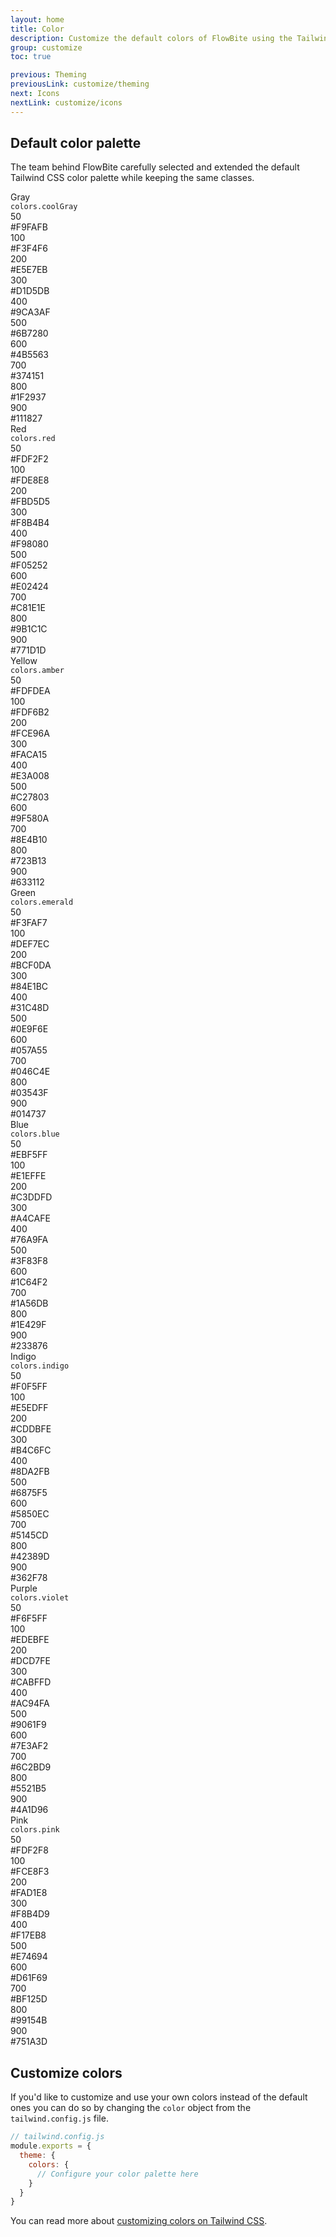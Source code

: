 ```yaml
---
layout: home
title: Color
description: Customize the default colors of FlowBite using the Tailwind CSS configuration file
group: customize
toc: true

previous: Theming
previousLink: customize/theming
next: Icons
nextLink: customize/icons
---
```


## Default color palette

The team behind FlowBite carefully selected and extended the default Tailwind CSS color palette while keeping the same classes.

<div class="grid grid-cols-1 gap-8 my-12">
   <div>
      <div class="flex flex-col space-y-3 sm:flex-row text-xs sm:space-y-0 sm:space-x-4">
         <div class="w-32 flex-shrink-0">
            <div class="h-10 flex flex-col justify-center">
               <div class="text-sm font-semibold text-gray-900">Gray</div>
               <div><code class="text-xs text-gray-500">colors.coolGray</code></div>
            </div>
         </div>
         <div class="min-w-0 flex-1 grid grid-cols-5 2xl:grid-cols-10 gap-x-4 gap-y-3 2xl:gap-x-2">
            <div class="space-y-1.5">
               <div class="h-10 w-full rounded ring-1 ring-inset ring-black ring-opacity-0 bg-gray-50"></div>
               <div class="px-0.5 md:flex md:justify-between md:space-x-2 2xl:space-x-0 2xl:block">
                  <div class="w-6 font-medium text-gray-900">50</div>
                  <div>#F9FAFB</div>
               </div>
            </div>
            <div class="space-y-1.5">
               <div class="h-10 w-full rounded ring-1 ring-inset ring-black ring-opacity-0 bg-gray-100"></div>
               <div class="px-0.5 md:flex md:justify-between md:space-x-2 2xl:space-x-0 2xl:block">
                  <div class="w-6 font-medium text-gray-900">100</div>
                  <div>#F3F4F6</div>
               </div>
            </div>
            <div class="space-y-1.5">
               <div class="h-10 w-full rounded ring-1 ring-inset ring-black ring-opacity-0 bg-gray-200"></div>
               <div class="px-0.5 md:flex md:justify-between md:space-x-2 2xl:space-x-0 2xl:block">
                  <div class="w-6 font-medium text-gray-900">200</div>
                  <div>#E5E7EB</div>
               </div>
            </div>
            <div class="space-y-1.5">
               <div class="h-10 w-full rounded ring-1 ring-inset ring-black ring-opacity-0 bg-gray-300"></div>
               <div class="px-0.5 md:flex md:justify-between md:space-x-2 2xl:space-x-0 2xl:block">
                  <div class="w-6 font-medium text-gray-900">300</div>
                  <div>#D1D5DB</div>
               </div>
            </div>
            <div class="space-y-1.5">
               <div class="h-10 w-full rounded ring-1 ring-inset ring-black ring-opacity-0 bg-gray-400"></div>
               <div class="px-0.5 md:flex md:justify-between md:space-x-2 2xl:space-x-0 2xl:block">
                  <div class="w-6 font-medium text-gray-900">400</div>
                  <div>#9CA3AF</div>
               </div>
            </div>
            <div class="space-y-1.5">
               <div class="h-10 w-full rounded ring-1 ring-inset ring-black ring-opacity-0 bg-gray-500"></div>
               <div class="px-0.5 md:flex md:justify-between md:space-x-2 2xl:space-x-0 2xl:block">
                  <div class="w-6 font-medium text-gray-900">500</div>
                  <div>#6B7280</div>
               </div>
            </div>
            <div class="space-y-1.5">
               <div class="h-10 w-full rounded ring-1 ring-inset ring-black ring-opacity-0 bg-gray-600"></div>
               <div class="px-0.5 md:flex md:justify-between md:space-x-2 2xl:space-x-0 2xl:block">
                  <div class="w-6 font-medium text-gray-900">600</div>
                  <div>#4B5563</div>
               </div>
            </div>
            <div class="space-y-1.5">
               <div class="h-10 w-full rounded ring-1 ring-inset ring-black ring-opacity-0 bg-gray-700"></div>
               <div class="px-0.5 md:flex md:justify-between md:space-x-2 2xl:space-x-0 2xl:block">
                  <div class="w-6 font-medium text-gray-900">700</div>
                  <div>#374151</div>
               </div>
            </div>
            <div class="space-y-1.5">
               <div class="h-10 w-full rounded ring-1 ring-inset ring-black ring-opacity-0 bg-gray-800"></div>
               <div class="px-0.5 md:flex md:justify-between md:space-x-2 2xl:space-x-0 2xl:block">
                  <div class="w-6 font-medium text-gray-900">800</div>
                  <div>#1F2937</div>
               </div>
            </div>
            <div class="space-y-1.5">
               <div class="h-10 w-full rounded ring-1 ring-inset ring-black ring-opacity-0 bg-gray-900"></div>
               <div class="px-0.5 md:flex md:justify-between md:space-x-2 2xl:space-x-0 2xl:block">
                  <div class="w-6 font-medium text-gray-900">900</div>
                  <div>#111827</div>
               </div>
            </div>
         </div>
      </div>
   </div>
   <div>
      <div class="flex flex-col space-y-3 sm:flex-row text-xs sm:space-y-0 sm:space-x-4">
         <div class="w-32 flex-shrink-0">
            <div class="h-10 flex flex-col justify-center">
               <div class="text-sm font-semibold text-gray-900">Red</div>
               <div><code class="text-xs text-gray-500">colors.red</code></div>
            </div>
         </div>
         <div class="min-w-0 flex-1 grid grid-cols-5 2xl:grid-cols-10 gap-x-4 gap-y-3 2xl:gap-x-2">
            <div class="space-y-1.5">
               <div class="h-10 w-full rounded ring-1 ring-inset ring-black ring-opacity-0 bg-red-50"></div>
               <div class="px-0.5 md:flex md:justify-between md:space-x-2 2xl:space-x-0 2xl:block">
                  <div class="w-6 font-medium text-gray-900">50</div>
                  <div>#FDF2F2</div>
               </div>
            </div>
            <div class="space-y-1.5">
               <div class="h-10 w-full rounded ring-1 ring-inset ring-black ring-opacity-0 bg-red-100"></div>
               <div class="px-0.5 md:flex md:justify-between md:space-x-2 2xl:space-x-0 2xl:block">
                  <div class="w-6 font-medium text-gray-900">100</div>
                  <div>#FDE8E8</div>
               </div>
            </div>
            <div class="space-y-1.5">
               <div class="h-10 w-full rounded ring-1 ring-inset ring-black ring-opacity-0 bg-red-200"></div>
               <div class="px-0.5 md:flex md:justify-between md:space-x-2 2xl:space-x-0 2xl:block">
                  <div class="w-6 font-medium text-gray-900">200</div>
                  <div>#FBD5D5</div>
               </div>
            </div>
            <div class="space-y-1.5">
               <div class="h-10 w-full rounded ring-1 ring-inset ring-black ring-opacity-0 bg-red-300"></div>
               <div class="px-0.5 md:flex md:justify-between md:space-x-2 2xl:space-x-0 2xl:block">
                  <div class="w-6 font-medium text-gray-900">300</div>
                  <div>#F8B4B4</div>
               </div>
            </div>
            <div class="space-y-1.5">
               <div class="h-10 w-full rounded ring-1 ring-inset ring-black ring-opacity-0 bg-red-400"></div>
               <div class="px-0.5 md:flex md:justify-between md:space-x-2 2xl:space-x-0 2xl:block">
                  <div class="w-6 font-medium text-gray-900">400</div>
                  <div>#F98080</div>
               </div>
            </div>
            <div class="space-y-1.5">
               <div class="h-10 w-full rounded ring-1 ring-inset ring-black ring-opacity-0 bg-red-500"></div>
               <div class="px-0.5 md:flex md:justify-between md:space-x-2 2xl:space-x-0 2xl:block">
                  <div class="w-6 font-medium text-gray-900">500</div>
                  <div>#F05252</div>
               </div>
            </div>
            <div class="space-y-1.5">
               <div class="h-10 w-full rounded ring-1 ring-inset ring-black ring-opacity-0 bg-red-600"></div>
               <div class="px-0.5 md:flex md:justify-between md:space-x-2 2xl:space-x-0 2xl:block">
                  <div class="w-6 font-medium text-gray-900">600</div>
                  <div>#E02424</div>
               </div>
            </div>
            <div class="space-y-1.5">
               <div class="h-10 w-full rounded ring-1 ring-inset ring-black ring-opacity-0 bg-red-700"></div>
               <div class="px-0.5 md:flex md:justify-between md:space-x-2 2xl:space-x-0 2xl:block">
                  <div class="w-6 font-medium text-gray-900">700</div>
                  <div>#C81E1E</div>
               </div>
            </div>
            <div class="space-y-1.5">
               <div class="h-10 w-full rounded ring-1 ring-inset ring-black ring-opacity-0 bg-red-800"></div>
               <div class="px-0.5 md:flex md:justify-between md:space-x-2 2xl:space-x-0 2xl:block">
                  <div class="w-6 font-medium text-gray-900">800</div>
                  <div>#9B1C1C</div>
               </div>
            </div>
            <div class="space-y-1.5">
               <div class="h-10 w-full rounded ring-1 ring-inset ring-black ring-opacity-0 bg-red-900"></div>
               <div class="px-0.5 md:flex md:justify-between md:space-x-2 2xl:space-x-0 2xl:block">
                  <div class="w-6 font-medium text-gray-900">900</div>
                  <div>#771D1D</div>
               </div>
            </div>
         </div>
      </div>
   </div>
   <div>
      <div class="flex flex-col space-y-3 sm:flex-row text-xs sm:space-y-0 sm:space-x-4">
         <div class="w-32 flex-shrink-0">
            <div class="h-10 flex flex-col justify-center">
               <div class="text-sm font-semibold text-gray-900">Yellow</div>
               <div><code class="text-xs text-gray-500">colors.amber</code></div>
            </div>
         </div>
         <div class="min-w-0 flex-1 grid grid-cols-5 2xl:grid-cols-10 gap-x-4 gap-y-3 2xl:gap-x-2">
            <div class="space-y-1.5">
               <div class="h-10 w-full rounded ring-1 ring-inset ring-black ring-opacity-0 bg-yellow-50"></div>
               <div class="px-0.5 md:flex md:justify-between md:space-x-2 2xl:space-x-0 2xl:block">
                  <div class="w-6 font-medium text-gray-900">50</div>
                  <div>#FDFDEA</div>
               </div>
            </div>
            <div class="space-y-1.5">
               <div class="h-10 w-full rounded ring-1 ring-inset ring-black ring-opacity-0 bg-yellow-100"></div>
               <div class="px-0.5 md:flex md:justify-between md:space-x-2 2xl:space-x-0 2xl:block">
                  <div class="w-6 font-medium text-gray-900">100</div>
                  <div>#FDF6B2</div>
               </div>
            </div>
            <div class="space-y-1.5">
               <div class="h-10 w-full rounded ring-1 ring-inset ring-black ring-opacity-0 bg-yellow-200"></div>
               <div class="px-0.5 md:flex md:justify-between md:space-x-2 2xl:space-x-0 2xl:block">
                  <div class="w-6 font-medium text-gray-900">200</div>
                  <div>#FCE96A</div>
               </div>
            </div>
            <div class="space-y-1.5">
               <div class="h-10 w-full rounded ring-1 ring-inset ring-black ring-opacity-0 bg-yellow-300"></div>
               <div class="px-0.5 md:flex md:justify-between md:space-x-2 2xl:space-x-0 2xl:block">
                  <div class="w-6 font-medium text-gray-900">300</div>
                  <div>#FACA15</div>
               </div>
            </div>
            <div class="space-y-1.5">
               <div class="h-10 w-full rounded ring-1 ring-inset ring-black ring-opacity-0 bg-yellow-400"></div>
               <div class="px-0.5 md:flex md:justify-between md:space-x-2 2xl:space-x-0 2xl:block">
                  <div class="w-6 font-medium text-gray-900">400</div>
                  <div>#E3A008</div>
               </div>
            </div>
            <div class="space-y-1.5">
               <div class="h-10 w-full rounded ring-1 ring-inset ring-black ring-opacity-0 bg-yellow-500"></div>
               <div class="px-0.5 md:flex md:justify-between md:space-x-2 2xl:space-x-0 2xl:block">
                  <div class="w-6 font-medium text-gray-900">500</div>
                  <div>#C27803</div>
               </div>
            </div>
            <div class="space-y-1.5">
               <div class="h-10 w-full rounded ring-1 ring-inset ring-black ring-opacity-0 bg-yellow-600"></div>
               <div class="px-0.5 md:flex md:justify-between md:space-x-2 2xl:space-x-0 2xl:block">
                  <div class="w-6 font-medium text-gray-900">600</div>
                  <div>#9F580A</div>
               </div>
            </div>
            <div class="space-y-1.5">
               <div class="h-10 w-full rounded ring-1 ring-inset ring-black ring-opacity-0 bg-yellow-700"></div>
               <div class="px-0.5 md:flex md:justify-between md:space-x-2 2xl:space-x-0 2xl:block">
                  <div class="w-6 font-medium text-gray-900">700</div>
                  <div>#8E4B10</div>
               </div>
            </div>
            <div class="space-y-1.5">
               <div class="h-10 w-full rounded ring-1 ring-inset ring-black ring-opacity-0 bg-yellow-800"></div>
               <div class="px-0.5 md:flex md:justify-between md:space-x-2 2xl:space-x-0 2xl:block">
                  <div class="w-6 font-medium text-gray-900">800</div>
                  <div>#723B13</div>
               </div>
            </div>
            <div class="space-y-1.5">
               <div class="h-10 w-full rounded ring-1 ring-inset ring-black ring-opacity-0 bg-yellow-900"></div>
               <div class="px-0.5 md:flex md:justify-between md:space-x-2 2xl:space-x-0 2xl:block">
                  <div class="w-6 font-medium text-gray-900">900</div>
                  <div>#633112</div>
               </div>
            </div>
         </div>
      </div>
   </div>
   <div>
      <div class="flex flex-col space-y-3 sm:flex-row text-xs sm:space-y-0 sm:space-x-4">
         <div class="w-32 flex-shrink-0">
            <div class="h-10 flex flex-col justify-center">
               <div class="text-sm font-semibold text-gray-900">Green</div>
               <div><code class="text-xs text-gray-500">colors.emerald</code></div>
            </div>
         </div>
         <div class="min-w-0 flex-1 grid grid-cols-5 2xl:grid-cols-10 gap-x-4 gap-y-3 2xl:gap-x-2">
            <div class="space-y-1.5">
               <div class="h-10 w-full rounded ring-1 ring-inset ring-black ring-opacity-0 bg-green-50"></div>
               <div class="px-0.5 md:flex md:justify-between md:space-x-2 2xl:space-x-0 2xl:block">
                  <div class="w-6 font-medium text-gray-900">50</div>
                  <div>#F3FAF7</div>
               </div>
            </div>
            <div class="space-y-1.5">
               <div class="h-10 w-full rounded ring-1 ring-inset ring-black ring-opacity-0 bg-green-100"></div>
               <div class="px-0.5 md:flex md:justify-between md:space-x-2 2xl:space-x-0 2xl:block">
                  <div class="w-6 font-medium text-gray-900">100</div>
                  <div>#DEF7EC</div>
               </div>
            </div>
            <div class="space-y-1.5">
               <div class="h-10 w-full rounded ring-1 ring-inset ring-black ring-opacity-0 bg-green-200"></div>
               <div class="px-0.5 md:flex md:justify-between md:space-x-2 2xl:space-x-0 2xl:block">
                  <div class="w-6 font-medium text-gray-900">200</div>
                  <div>#BCF0DA</div>
               </div>
            </div>
            <div class="space-y-1.5">
               <div class="h-10 w-full rounded ring-1 ring-inset ring-black ring-opacity-0 bg-green-300"></div>
               <div class="px-0.5 md:flex md:justify-between md:space-x-2 2xl:space-x-0 2xl:block">
                  <div class="w-6 font-medium text-gray-900">300</div>
                  <div>#84E1BC</div>
               </div>
            </div>
            <div class="space-y-1.5">
               <div class="h-10 w-full rounded ring-1 ring-inset ring-black ring-opacity-0 bg-green-400"></div>
               <div class="px-0.5 md:flex md:justify-between md:space-x-2 2xl:space-x-0 2xl:block">
                  <div class="w-6 font-medium text-gray-900">400</div>
                  <div>#31C48D</div>
               </div>
            </div>
            <div class="space-y-1.5">
               <div class="h-10 w-full rounded ring-1 ring-inset ring-black ring-opacity-0 bg-green-500"></div>
               <div class="px-0.5 md:flex md:justify-between md:space-x-2 2xl:space-x-0 2xl:block">
                  <div class="w-6 font-medium text-gray-900">500</div>
                  <div>#0E9F6E</div>
               </div>
            </div>
            <div class="space-y-1.5">
               <div class="h-10 w-full rounded ring-1 ring-inset ring-black ring-opacity-0 bg-green-600"></div>
               <div class="px-0.5 md:flex md:justify-between md:space-x-2 2xl:space-x-0 2xl:block">
                  <div class="w-6 font-medium text-gray-900">600</div>
                  <div>#057A55</div>
               </div>
            </div>
            <div class="space-y-1.5">
               <div class="h-10 w-full rounded ring-1 ring-inset ring-black ring-opacity-0 bg-green-700"></div>
               <div class="px-0.5 md:flex md:justify-between md:space-x-2 2xl:space-x-0 2xl:block">
                  <div class="w-6 font-medium text-gray-900">700</div>
                  <div>#046C4E</div>
               </div>
            </div>
            <div class="space-y-1.5">
               <div class="h-10 w-full rounded ring-1 ring-inset ring-black ring-opacity-0 bg-green-800"></div>
               <div class="px-0.5 md:flex md:justify-between md:space-x-2 2xl:space-x-0 2xl:block">
                  <div class="w-6 font-medium text-gray-900">800</div>
                  <div>#03543F</div>
               </div>
            </div>
            <div class="space-y-1.5">
               <div class="h-10 w-full rounded ring-1 ring-inset ring-black ring-opacity-0 bg-green-900"></div>
               <div class="px-0.5 md:flex md:justify-between md:space-x-2 2xl:space-x-0 2xl:block">
                  <div class="w-6 font-medium text-gray-900">900</div>
                  <div>#014737</div>
               </div>
            </div>
         </div>
      </div>
   </div>
   <div>
      <div class="flex flex-col space-y-3 sm:flex-row text-xs sm:space-y-0 sm:space-x-4">
         <div class="w-32 flex-shrink-0">
            <div class="h-10 flex flex-col justify-center">
               <div class="text-sm font-semibold text-gray-900">Blue</div>
               <div><code class="text-xs text-gray-500">colors.blue</code></div>
            </div>
         </div>
         <div class="min-w-0 flex-1 grid grid-cols-5 2xl:grid-cols-10 gap-x-4 gap-y-3 2xl:gap-x-2">
            <div class="space-y-1.5">
               <div class="h-10 w-full rounded ring-1 ring-inset ring-black ring-opacity-0 bg-blue-50"></div>
               <div class="px-0.5 md:flex md:justify-between md:space-x-2 2xl:space-x-0 2xl:block">
                  <div class="w-6 font-medium text-gray-900">50</div>
                  <div>#EBF5FF</div>
               </div>
            </div>
            <div class="space-y-1.5">
               <div class="h-10 w-full rounded ring-1 ring-inset ring-black ring-opacity-0 bg-blue-100"></div>
               <div class="px-0.5 md:flex md:justify-between md:space-x-2 2xl:space-x-0 2xl:block">
                  <div class="w-6 font-medium text-gray-900">100</div>
                  <div>#E1EFFE</div>
               </div>
            </div>
            <div class="space-y-1.5">
               <div class="h-10 w-full rounded ring-1 ring-inset ring-black ring-opacity-0 bg-blue-200"></div>
               <div class="px-0.5 md:flex md:justify-between md:space-x-2 2xl:space-x-0 2xl:block">
                  <div class="w-6 font-medium text-gray-900">200</div>
                  <div>#C3DDFD</div>
               </div>
            </div>
            <div class="space-y-1.5">
               <div class="h-10 w-full rounded ring-1 ring-inset ring-black ring-opacity-0 bg-blue-300"></div>
               <div class="px-0.5 md:flex md:justify-between md:space-x-2 2xl:space-x-0 2xl:block">
                  <div class="w-6 font-medium text-gray-900">300</div>
                  <div>#A4CAFE</div>
               </div>
            </div>
            <div class="space-y-1.5">
               <div class="h-10 w-full rounded ring-1 ring-inset ring-black ring-opacity-0 bg-blue-400"></div>
               <div class="px-0.5 md:flex md:justify-between md:space-x-2 2xl:space-x-0 2xl:block">
                  <div class="w-6 font-medium text-gray-900">400</div>
                  <div>#76A9FA</div>
               </div>
            </div>
            <div class="space-y-1.5">
               <div class="h-10 w-full rounded ring-1 ring-inset ring-black ring-opacity-0 bg-blue-500"></div>
               <div class="px-0.5 md:flex md:justify-between md:space-x-2 2xl:space-x-0 2xl:block">
                  <div class="w-6 font-medium text-gray-900">500</div>
                  <div>#3F83F8</div>
               </div>
            </div>
            <div class="space-y-1.5">
               <div class="h-10 w-full rounded ring-1 ring-inset ring-black ring-opacity-0 bg-blue-600"></div>
               <div class="px-0.5 md:flex md:justify-between md:space-x-2 2xl:space-x-0 2xl:block">
                  <div class="w-6 font-medium text-gray-900">600</div>
                  <div>#1C64F2</div>
               </div>
            </div>
            <div class="space-y-1.5">
               <div class="h-10 w-full rounded ring-1 ring-inset ring-black ring-opacity-0 bg-blue-700"></div>
               <div class="px-0.5 md:flex md:justify-between md:space-x-2 2xl:space-x-0 2xl:block">
                  <div class="w-6 font-medium text-gray-900">700</div>
                  <div>#1A56DB</div>
               </div>
            </div>
            <div class="space-y-1.5">
               <div class="h-10 w-full rounded ring-1 ring-inset ring-black ring-opacity-0 bg-blue-800"></div>
               <div class="px-0.5 md:flex md:justify-between md:space-x-2 2xl:space-x-0 2xl:block">
                  <div class="w-6 font-medium text-gray-900">800</div>
                  <div>#1E429F</div>
               </div>
            </div>
            <div class="space-y-1.5">
               <div class="h-10 w-full rounded ring-1 ring-inset ring-black ring-opacity-0 bg-blue-900"></div>
               <div class="px-0.5 md:flex md:justify-between md:space-x-2 2xl:space-x-0 2xl:block">
                  <div class="w-6 font-medium text-gray-900">900</div>
                  <div>#233876</div>
               </div>
            </div>
         </div>
      </div>
   </div>
   <div>
      <div class="flex flex-col space-y-3 sm:flex-row text-xs sm:space-y-0 sm:space-x-4">
         <div class="w-32 flex-shrink-0">
            <div class="h-10 flex flex-col justify-center">
               <div class="text-sm font-semibold text-gray-900">Indigo</div>
               <div><code class="text-xs text-gray-500">colors.indigo</code></div>
            </div>
         </div>
         <div class="min-w-0 flex-1 grid grid-cols-5 2xl:grid-cols-10 gap-x-4 gap-y-3 2xl:gap-x-2">
            <div class="space-y-1.5">
               <div class="h-10 w-full rounded ring-1 ring-inset ring-black ring-opacity-0 bg-indigo-50"></div>
               <div class="px-0.5 md:flex md:justify-between md:space-x-2 2xl:space-x-0 2xl:block">
                  <div class="w-6 font-medium text-gray-900">50</div>
                  <div>#F0F5FF</div>
               </div>
            </div>
            <div class="space-y-1.5">
               <div class="h-10 w-full rounded ring-1 ring-inset ring-black ring-opacity-0 bg-indigo-100"></div>
               <div class="px-0.5 md:flex md:justify-between md:space-x-2 2xl:space-x-0 2xl:block">
                  <div class="w-6 font-medium text-gray-900">100</div>
                  <div>#E5EDFF</div>
               </div>
            </div>
            <div class="space-y-1.5">
               <div class="h-10 w-full rounded ring-1 ring-inset ring-black ring-opacity-0 bg-indigo-200"></div>
               <div class="px-0.5 md:flex md:justify-between md:space-x-2 2xl:space-x-0 2xl:block">
                  <div class="w-6 font-medium text-gray-900">200</div>
                  <div>#CDDBFE</div>
               </div>
            </div>
            <div class="space-y-1.5">
               <div class="h-10 w-full rounded ring-1 ring-inset ring-black ring-opacity-0 bg-indigo-300"></div>
               <div class="px-0.5 md:flex md:justify-between md:space-x-2 2xl:space-x-0 2xl:block">
                  <div class="w-6 font-medium text-gray-900">300</div>
                  <div>#B4C6FC</div>
               </div>
            </div>
            <div class="space-y-1.5">
               <div class="h-10 w-full rounded ring-1 ring-inset ring-black ring-opacity-0 bg-indigo-400"></div>
               <div class="px-0.5 md:flex md:justify-between md:space-x-2 2xl:space-x-0 2xl:block">
                  <div class="w-6 font-medium text-gray-900">400</div>
                  <div>#8DA2FB</div>
               </div>
            </div>
            <div class="space-y-1.5">
               <div class="h-10 w-full rounded ring-1 ring-inset ring-black ring-opacity-0 bg-indigo-500"></div>
               <div class="px-0.5 md:flex md:justify-between md:space-x-2 2xl:space-x-0 2xl:block">
                  <div class="w-6 font-medium text-gray-900">500</div>
                  <div>#6875F5</div>
               </div>
            </div>
            <div class="space-y-1.5">
               <div class="h-10 w-full rounded ring-1 ring-inset ring-black ring-opacity-0 bg-indigo-600"></div>
               <div class="px-0.5 md:flex md:justify-between md:space-x-2 2xl:space-x-0 2xl:block">
                  <div class="w-6 font-medium text-gray-900">600</div>
                  <div>#5850EC</div>
               </div>
            </div>
            <div class="space-y-1.5">
               <div class="h-10 w-full rounded ring-1 ring-inset ring-black ring-opacity-0 bg-indigo-700"></div>
               <div class="px-0.5 md:flex md:justify-between md:space-x-2 2xl:space-x-0 2xl:block">
                  <div class="w-6 font-medium text-gray-900">700</div>
                  <div>#5145CD</div>
               </div>
            </div>
            <div class="space-y-1.5">
               <div class="h-10 w-full rounded ring-1 ring-inset ring-black ring-opacity-0 bg-indigo-800"></div>
               <div class="px-0.5 md:flex md:justify-between md:space-x-2 2xl:space-x-0 2xl:block">
                  <div class="w-6 font-medium text-gray-900">800</div>
                  <div>#42389D</div>
               </div>
            </div>
            <div class="space-y-1.5">
               <div class="h-10 w-full rounded ring-1 ring-inset ring-black ring-opacity-0 bg-indigo-900"></div>
               <div class="px-0.5 md:flex md:justify-between md:space-x-2 2xl:space-x-0 2xl:block">
                  <div class="w-6 font-medium text-gray-900">900</div>
                  <div>#362F78</div>
               </div>
            </div>
         </div>
      </div>
   </div>
   <div>
      <div class="flex flex-col space-y-3 sm:flex-row text-xs sm:space-y-0 sm:space-x-4">
         <div class="w-32 flex-shrink-0">
            <div class="h-10 flex flex-col justify-center">
               <div class="text-sm font-semibold text-gray-900">Purple</div>
               <div><code class="text-xs text-gray-500">colors.violet</code></div>
            </div>
         </div>
         <div class="min-w-0 flex-1 grid grid-cols-5 2xl:grid-cols-10 gap-x-4 gap-y-3 2xl:gap-x-2">
            <div class="space-y-1.5">
               <div class="h-10 w-full rounded ring-1 ring-inset ring-black ring-opacity-0 bg-purple-50"></div>
               <div class="px-0.5 md:flex md:justify-between md:space-x-2 2xl:space-x-0 2xl:block">
                  <div class="w-6 font-medium text-gray-900">50</div>
                  <div>#F6F5FF</div>
               </div>
            </div>
            <div class="space-y-1.5">
               <div class="h-10 w-full rounded ring-1 ring-inset ring-black ring-opacity-0 bg-purple-100"></div>
               <div class="px-0.5 md:flex md:justify-between md:space-x-2 2xl:space-x-0 2xl:block">
                  <div class="w-6 font-medium text-gray-900">100</div>
                  <div>#EDEBFE</div>
               </div>
            </div>
            <div class="space-y-1.5">
               <div class="h-10 w-full rounded ring-1 ring-inset ring-black ring-opacity-0 bg-purple-200"></div>
               <div class="px-0.5 md:flex md:justify-between md:space-x-2 2xl:space-x-0 2xl:block">
                  <div class="w-6 font-medium text-gray-900">200</div>
                  <div>#DCD7FE</div>
               </div>
            </div>
            <div class="space-y-1.5">
               <div class="h-10 w-full rounded ring-1 ring-inset ring-black ring-opacity-0 bg-purple-300"></div>
               <div class="px-0.5 md:flex md:justify-between md:space-x-2 2xl:space-x-0 2xl:block">
                  <div class="w-6 font-medium text-gray-900">300</div>
                  <div>#CABFFD</div>
               </div>
            </div>
            <div class="space-y-1.5">
               <div class="h-10 w-full rounded ring-1 ring-inset ring-black ring-opacity-0 bg-purple-400"></div>
               <div class="px-0.5 md:flex md:justify-between md:space-x-2 2xl:space-x-0 2xl:block">
                  <div class="w-6 font-medium text-gray-900">400</div>
                  <div>#AC94FA</div>
               </div>
            </div>
            <div class="space-y-1.5">
               <div class="h-10 w-full rounded ring-1 ring-inset ring-black ring-opacity-0 bg-purple-500"></div>
               <div class="px-0.5 md:flex md:justify-between md:space-x-2 2xl:space-x-0 2xl:block">
                  <div class="w-6 font-medium text-gray-900">500</div>
                  <div>#9061F9</div>
               </div>
            </div>
            <div class="space-y-1.5">
               <div class="h-10 w-full rounded ring-1 ring-inset ring-black ring-opacity-0 bg-purple-600"></div>
               <div class="px-0.5 md:flex md:justify-between md:space-x-2 2xl:space-x-0 2xl:block">
                  <div class="w-6 font-medium text-gray-900">600</div>
                  <div>#7E3AF2</div>
               </div>
            </div>
            <div class="space-y-1.5">
               <div class="h-10 w-full rounded ring-1 ring-inset ring-black ring-opacity-0 bg-purple-700"></div>
               <div class="px-0.5 md:flex md:justify-between md:space-x-2 2xl:space-x-0 2xl:block">
                  <div class="w-6 font-medium text-gray-900">700</div>
                  <div>#6C2BD9</div>
               </div>
            </div>
            <div class="space-y-1.5">
               <div class="h-10 w-full rounded ring-1 ring-inset ring-black ring-opacity-0 bg-purple-800"></div>
               <div class="px-0.5 md:flex md:justify-between md:space-x-2 2xl:space-x-0 2xl:block">
                  <div class="w-6 font-medium text-gray-900">800</div>
                  <div>#5521B5</div>
               </div>
            </div>
            <div class="space-y-1.5">
               <div class="h-10 w-full rounded ring-1 ring-inset ring-black ring-opacity-0 bg-purple-900"></div>
               <div class="px-0.5 md:flex md:justify-between md:space-x-2 2xl:space-x-0 2xl:block">
                  <div class="w-6 font-medium text-gray-900">900</div>
                  <div>#4A1D96</div>
               </div>
            </div>
         </div>
      </div>
   </div>
   <div>
      <div class="flex flex-col space-y-3 sm:flex-row text-xs sm:space-y-0 sm:space-x-4">
         <div class="w-32 flex-shrink-0">
            <div class="h-10 flex flex-col justify-center">
               <div class="text-sm font-semibold text-gray-900">Pink</div>
               <div><code class="text-xs text-gray-500">colors.pink</code></div>
            </div>
         </div>
         <div class="min-w-0 flex-1 grid grid-cols-5 2xl:grid-cols-10 gap-x-4 gap-y-3 2xl:gap-x-2">
            <div class="space-y-1.5">
               <div class="h-10 w-full rounded ring-1 ring-inset ring-black ring-opacity-0 bg-pink-50"></div>
               <div class="px-0.5 md:flex md:justify-between md:space-x-2 2xl:space-x-0 2xl:block">
                  <div class="w-6 font-medium text-gray-900">50</div>
                  <div>#FDF2F8</div>
               </div>
            </div>
            <div class="space-y-1.5">
               <div class="h-10 w-full rounded ring-1 ring-inset ring-black ring-opacity-0 bg-pink-100"></div>
               <div class="px-0.5 md:flex md:justify-between md:space-x-2 2xl:space-x-0 2xl:block">
                  <div class="w-6 font-medium text-gray-900">100</div>
                  <div>#FCE8F3</div>
               </div>
            </div>
            <div class="space-y-1.5">
               <div class="h-10 w-full rounded ring-1 ring-inset ring-black ring-opacity-0 bg-pink-200"></div>
               <div class="px-0.5 md:flex md:justify-between md:space-x-2 2xl:space-x-0 2xl:block">
                  <div class="w-6 font-medium text-gray-900">200</div>
                  <div>#FAD1E8</div>
               </div>
            </div>
            <div class="space-y-1.5">
               <div class="h-10 w-full rounded ring-1 ring-inset ring-black ring-opacity-0 bg-pink-300"></div>
               <div class="px-0.5 md:flex md:justify-between md:space-x-2 2xl:space-x-0 2xl:block">
                  <div class="w-6 font-medium text-gray-900">300</div>
                  <div>#F8B4D9</div>
               </div>
            </div>
            <div class="space-y-1.5">
               <div class="h-10 w-full rounded ring-1 ring-inset ring-black ring-opacity-0 bg-pink-400"></div>
               <div class="px-0.5 md:flex md:justify-between md:space-x-2 2xl:space-x-0 2xl:block">
                  <div class="w-6 font-medium text-gray-900">400</div>
                  <div>#F17EB8</div>
               </div>
            </div>
            <div class="space-y-1.5">
               <div class="h-10 w-full rounded ring-1 ring-inset ring-black ring-opacity-0 bg-pink-500"></div>
               <div class="px-0.5 md:flex md:justify-between md:space-x-2 2xl:space-x-0 2xl:block">
                  <div class="w-6 font-medium text-gray-900">500</div>
                  <div>#E74694</div>
               </div>
            </div>
            <div class="space-y-1.5">
               <div class="h-10 w-full rounded ring-1 ring-inset ring-black ring-opacity-0 bg-pink-600"></div>
               <div class="px-0.5 md:flex md:justify-between md:space-x-2 2xl:space-x-0 2xl:block">
                  <div class="w-6 font-medium text-gray-900">600</div>
                  <div>#D61F69</div>
               </div>
            </div>
            <div class="space-y-1.5">
               <div class="h-10 w-full rounded ring-1 ring-inset ring-black ring-opacity-0 bg-pink-700"></div>
               <div class="px-0.5 md:flex md:justify-between md:space-x-2 2xl:space-x-0 2xl:block">
                  <div class="w-6 font-medium text-gray-900">700</div>
                  <div>#BF125D</div>
               </div>
            </div>
            <div class="space-y-1.5">
               <div class="h-10 w-full rounded ring-1 ring-inset ring-black ring-opacity-0 bg-pink-800"></div>
               <div class="px-0.5 md:flex md:justify-between md:space-x-2 2xl:space-x-0 2xl:block">
                  <div class="w-6 font-medium text-gray-900">800</div>
                  <div>#99154B</div>
               </div>
            </div>
            <div class="space-y-1.5">
               <div class="h-10 w-full rounded ring-1 ring-inset ring-black ring-opacity-0 bg-pink-900"></div>
               <div class="px-0.5 md:flex md:justify-between md:space-x-2 2xl:space-x-0 2xl:block">
                  <div class="w-6 font-medium text-gray-900">900</div>
                  <div>#751A3D</div>
               </div>
            </div>
         </div>
      </div>
   </div>
</div>

## Customize colors

If you'd like to customize and use your own colors instead of the default ones you can do so by changing the `color` object from the `tailwind.config.js` file.

```javascript
// tailwind.config.js
module.exports = {
  theme: {
    colors: {
      // Configure your color palette here
    }
  }
}
```

You can read more about <a href="https://tailwindcss.com/docs/customizing-colors" target="_blank">customizing colors on Tailwind CSS</a>.